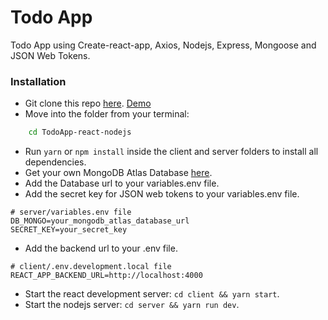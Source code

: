 # Todo App

Todo App using Create-react-app, Axios, Nodejs, Express, Mongoose and JSON Web Tokens.

### Installation

-   Git clone this repo [here](https://github.com/luisccode/TodoApp-react-nodejs). [Demo](https://todoappreactnodejs.netlify.app/)
-   Move into the folder from your terminal:

```sh
    cd TodoApp-react-nodejs
```

-   Run `yarn` or `npm install` inside the client and server folders to install all dependencies.
-   Get your own MongoDB Atlas Database [here](https://www.mongodb.com/cloud/atlas).
-   Add the Database url to your variables.env file.
-   Add the secret key for JSON web tokens to your variables.env file.

```
# server/variables.env file
DB_MONGO=your_mongodb_atlas_database_url
SECRET_KEY=your_secret_key
```

-   Add the backend url to your .env file.

```
# client/.env.development.local file
REACT_APP_BACKEND_URL=http://localhost:4000
```

-   Start the react development server: `cd client && yarn start`.
-   Start the nodejs server: `cd server && yarn run dev`.
